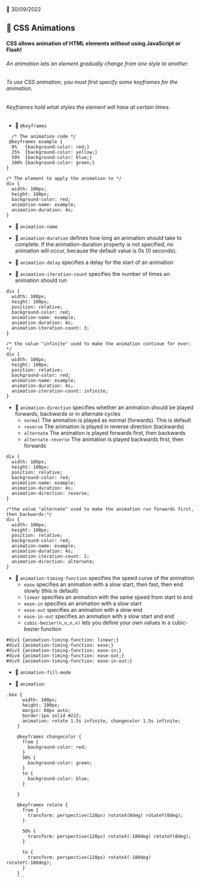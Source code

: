 :date: 30/09/2022

## :art: CSS Animations
#### CSS allows animation of HTML elements without using JavaScript or Flash!
###### An animation lets an element gradually change from one style to another.
###### To use CSS animation, you must first specify some keyframes for the animation.
###### Keyframes hold what styles the element will have at certain times.
- :ribbon: `@keyframes`
```
  /* The animation code */
 @keyframes example {
  0%   {background-color: red;}
  25%  {background-color: yellow;}
  50%  {background-color: blue;}
  100% {background-color: green;}
}

/* The element to apply the animation to */
div {
  width: 100px;
  height: 100px;
  background-color: red;
  animation-name: example;
  animation-duration: 4s;
}
```
- :handbag: `animation-name`

- :tophat: `animation-duration`  defines how long an animation should take to complete. If the animation-duration property is not specified, no animation will occur, because the default value is 0s (0 seconds). 

- :tshirt: `animation-delay` specifies a delay for the start of an animation

- :high_heel: `animation-iteration-count` specifies the number of times an animation should run
```
div {
  width: 100px;
  height: 100px;
  position: relative;
  background-color: red;
  animation-name: example;
  animation-duration: 4s;
  animation-iteration-count: 3;
}

/* the value "infinite" used to make the animation continue for ever: */
div {
  width: 100px;
  height: 100px;
  position: relative;
  background-color: red;
  animation-name: example;
  animation-duration: 4s;
  animation-iteration-count: infinite;
}
```

- :dress: `animation-direction` specifies whether an animation should be played forwards, backwards or in alternate cycles
  - `normal` The animation is played as normal (forwards). This is default
  - `reverse` The animation is played in reverse direction (backwards)
  - `alternate` The animation is played forwards first, then backwards
  - `alternate-reverse` The animation is played backwards first, then forwards

```
div {
  width: 100px;
  height: 100px;
  position: relative;
  background-color: red;
  animation-name: example;
  animation-duration: 4s;
  animation-direction: reverse;
}

/*the value "alternate" used to make the animation run forwards first, then backwards:*/
div {
  width: 100px;
  height: 100px;
  position: relative;
  background-color: red;
  animation-name: example;
  animation-duration: 4s;
  animation-iteration-count: 2;
  animation-direction: alternate;
}
```

- :pouch: `animation-timing-function` specifies the speed curve of the animation
  - `ease` specifies an animation with a slow start, then fast, then end slowly (this is default)
  - `linear` specifies an animation with the same speed from start to end
  - `ease-in` specifies an animation with a slow start
  - `ease-out` specifies an animation with a slow end
  - `ease-in-out` specifies an animation with a slow start and end
  - `cubic-bezier(n,n,n,n)` lets you define your own values in a cubic-bezier function
```
#div1 {animation-timing-function: linear;}
#div2 {animation-timing-function: ease;}
#div3 {animation-timing-function: ease-in;}
#div4 {animation-timing-function: ease-out;}
#div5 {animation-timing-function: ease-in-out;}
```

- :boot: `animation-fill-mode`

- :high_heel: `animation`
```
.box {
      width: 100px;
      height: 100px;
      margin: 60px auto;    
      border:1px solid #222;  
      animation: rotate 1.5s infinite, changecolor 1.5s infinite;
    }

    @keyframes changecolor {
      from {
        background-color: red;
      }
      50% {
        background-color: green;
      }
      to {
        background-color: blue;
      }

    }

    @keyframes rotate {
      from {
        transform: perspective(120px) rotateX(0deg) rotateY(0deg);
      }

      50% {
        transform: perspective(120px) rotateX(-180deg) rotateY(0deg);
      }

      to {
        transform: perspective(120px) rotateX(-180deg) rotateY(-180deg);
      }
    }
    ```
    

